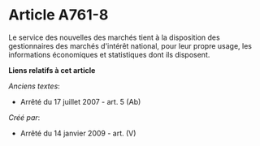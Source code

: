 # Article A761-8

Le service des nouvelles des marchés tient à la disposition des gestionnaires des marchés d'intérêt national, pour leur
propre usage, les informations économiques et statistiques dont ils disposent.

**Liens relatifs à cet article**

_Anciens textes_:

  - Arrêté du 17 juillet 2007 - art. 5 (Ab)

_Créé par_:

  - Arrêté du 14 janvier 2009 - art. (V)
